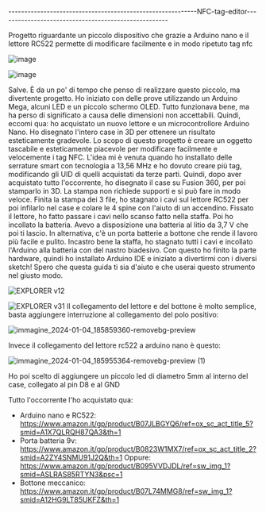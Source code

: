 -----------------------------------------------------------NFC-tag-editor-----------------------------------------------------
                                                                        
Progetto riguardante un piccolo dispositivo che grazie a Arduino nano e il lettore RC522 permette di modificare facilmente e in modo ripetuto tag nfc

![image](https://github.com/joel00007/NFC-tag-editor/assets/148422777/7cdaf10d-7db8-4cf4-9df7-e7ba50bbb3bd)


![image](https://github.com/joel00007/NFC-tag-editor/assets/148422777/c4964f3a-9a79-42b3-ba47-4f4b195457c4)





Salve.
È da un po' di tempo che penso di realizzare questo piccolo, ma divertente progetto. Ho iniziato con delle prove
utilizzando un Arduino Mega, alcuni LED e un piccolo schermo OLED. Tutto funzionava bene, ma ha perso di significato 
a causa delle dimensioni non accettabili. Quindi, eccomi qua: ho acquistato un nuovo lettore e un microcontrollore 
Arduino Nano. Ho disegnato l'intero case in 3D per ottenere un risultato esteticamente gradevole. Lo scopo di questo
progetto è creare un oggetto tascabile e esteticamente piacevole per modificare facilmente e velocemente i tag NFC. 
L'idea mi è venuta quando ho installato delle serrature smart con tecnologia a 13,56 MHz e ho dovuto creare più tag,
modificando gli UID di quelli acquistati da terze parti. Quindi, dopo aver acquistato tutto l'occorrente, ho disegnato 
il case su Fusion 360, per poi stamparlo in 3D. La stampa non richiede supporti e si può fare in modo veloce. Finita la
stampa dei 3 file, ho stagnato i cavi sul lettore RC522 per poi infilarlo nel case e colare le 4 spine con l'aiuto di 
un accendino. Fissato il lettore, ho fatto passare i cavi nello scanso fatto nella staffa. Poi ho incollato la batteria.
Avevo a disposizione una batteria al litio da 3,7 V che poi ti lascio. In alternativa, c'è un porta batterie a bottone 
che rende il lavoro più facile e pulito. Incastro bene la staffa, ho stagnato tutti i cavi e incollato l'Arduino alla
batteria con del nastro biadesivo. Con questo ho finito la parte hardware, quindi ho installato Arduino IDE e iniziato
a divertirmi con i diversi sketch! Spero che questa guida ti sia d'aiuto e che userai questo strumento nel giusto modo.

![EXPLORER v12](https://github.com/joel00007/NFC-tag-editor/assets/148422777/1d4dbb2b-0c5c-405e-81f9-f5b5c20eccd8)

![EXPLORER v31](https://github.com/joel00007/NFC-tag-editor/assets/148422777/5e7c62c9-ac0c-4f9d-84fc-e4d026ee00ad)
Il collegamento del lettore e del bottone è molto semplice, basta aggiungere interruzione al collegamento del polo positivo:

![immagine_2024-01-04_185859360-removebg-preview](https://github.com/joel00007/NFC-tag-editor/assets/148422777/7c64ebbe-a12a-41bc-b72d-63172c51675b)


Invece il collegamento del lettore rc522 a arduino nano è questo:


![immagine_2024-01-04_185955364-removebg-preview (1)](https://github.com/joel00007/NFC-tag-editor/assets/148422777/a9834feb-2f4c-4c8e-9805-4778571e125d)

Ho poi scelto di aggiungere un piccolo led di diametro 5mm al interno del case, collegato al pin D8 e al GND


Tutto l'occorrente l'ho acquistato qua:
- Arduino nano e RC522: https://www.amazon.it/gp/product/B07JLBGYQ6/ref=ox_sc_act_title_5?smid=A1X7QLRQH87QA3&th=1
- Porta batteria 9v: https://www.amazon.it/gp/product/B0823W1MX7/ref=ox_sc_act_title_2?smid=A2ZY4SNMU91J2Q&th=1
  Oppure: https://www.amazon.it/gp/product/B095VVDJDL/ref=sw_img_1?smid=ASLRAS85RTYN3&psc=1
- Bottone meccanico: https://www.amazon.it/gp/product/B07L74MMG8/ref=sw_img_1?smid=A12HG9LT85UKFZ&th=1

